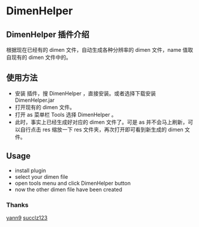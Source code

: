 # DimenHelper

## DimenHelper 插件介绍
根据现在已经有的 dimen 文件，自动生成各种分辨率的 dimen 文件，name 值取自现有的 dimen 文件中的。

## 使用方法
+ 安装 插件，搜 DimenHelper ，直接安装。或者选择下载安装 DimenHelper.jar
+ 打开现有的 dimen 文件。
+ 打开 as 菜单栏 Tools 选择 DimenHelper 。
+ 此时，事实上已经生成好对应的 dimen 文件了。可是 as 并不会马上刷新，可以自行点击 res 缩放一下 res 文件夹，再次打开即可看到新生成的 dimen 文件。


## Usage
+ install plugin 
+ select your dimen file
+ open tools menu and click DimenHelper button
+ now the other dimen file have been created

### Thanks
[yann9](https://github.com/yann9/DimenGenerator)
[succlz123](https://github.com/succlz123/AndroidPixelDimenGenerator)